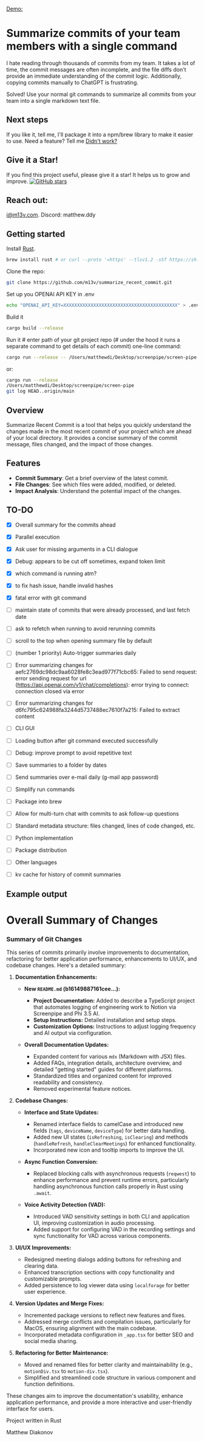 [Demo:](https://github.com/user-attachments/assets/7a6fa4d5-f77f-4493-a652-6f3e464ddf95)

# Summarize commits of your team members with a single command

I hate reading through thousands of commits from my team. It takes a lot of time, the commit messages are often incomplete, and the file diffs don't provide an immediate understanding of the commit logic. Additionally, copying commits manually to ChatGPT is frustrating.

Solved! Use your normal git commands to summarize all commits from your team into a single markdown text file.

## Next steps

If you like it, tell me, I'll package it into a npm/brew library to make it easier to use.
Need a feature? Tell me
[Didn't work?](https://github.com/m13v/summarize_recent_commit/issues/new?assignees=&labels=dislike&template=dislike.yml&title=installation+didnt+work)

## Give it a Star!

If you find this project useful, please give it a star! It helps us to grow and improve.
[![GitHub stars](https://img.shields.io/github/stars/m13v/summarize_recent_commit.svg?style=social&label=Star)](https://github.com/m13v/summarize_recent_commit/stargazers)


## Reach out: 

i@m13v.com. Discord: matthew.ddy

## Getting started

Install [Rust](https://www.rust-lang.org/tools/install).
```bash
brew install rust # or curl --proto '=https' --tlsv1.2 -sSf https://sh.rustup.rs | sh
```

Clone the repo:
```bash
git clone https://github.com/m13v/summarize_recent_commit.git
```

Set up you OPENAI API KEY in .env
```bash
echo "OPENAI_API_KEY=XXXXXXXXXXXXXXXXXXXXXXXXXXXXXXXXXXXXXXXXXX" > .env
```

Build it
```bash
cargo build --release
```

Run it # enter path of your git project repo (# under the hood it runs a separate command to get details of each commit)
one-line command:
```bash
cargo run --release -- /Users/matthewdi/Desktop/screenpipe/screen-pipe "git log HEAD..origin/main"
```
or:
```bash
cargo run --release 
/Users/matthewdi/Desktop/screenpipe/screen-pipe
git log HEAD..origin/main
```

## Overview

Summarize Recent Commit is a tool that helps you quickly understand the changes made in the most recent commit of your project which are ahead of your local directory. It provides a concise summary of the commit message, files changed, and the impact of those changes.

## Features

- **Commit Summary**: Get a brief overview of the latest commit.
- **File Changes**: See which files were added, modified, or deleted.
- **Impact Analysis**: Understand the potential impact of the changes.

## TO-DO

- [x] Overall summary for the commits ahead
- [x] Parallel execution
- [x] Ask user for missing arguments in a CLI dialogue
- [x] Debug: appears to be cut off sometimes, expand token limit
- [x] which command is running atm?
- [x] to fix hash issue, handle invalid hashes
- [x] fatal error with git command
- [ ] maintain state of commits that were already processed, and last fetch date
- [ ] ask to refetch when running to avoid rerunning commits
- [ ] scroll to the top when opening summary file by default
- [ ] (number 1 priority) Auto-trigger summaries daily
- [ ] Error summarizing changes for aefc2769dc98dc9aa6028fe8c3ead977f71cbc65: Failed to send request: error sending request for url (https://api.openai.com/v1/chat/completions): error trying to connect: connection closed via error
- [ ] Error summarizing changes for d6fc795c624988fa3244d5737488ec7610f7a215: Failed to extract content
- [ ] CLI GUI
- [ ] Loading button after git command executed successfully
- [ ] Debug: improve prompt to avoid repetitive text
- [ ] Save summaries to a folder by dates
- [ ] Send summaries over e-mail daily (g-mail app password)
- [ ] Simplify run commands
- [ ] Package into brew
- [ ] Allow for multi-turn chat with commits to ask follow-up questions
- [ ] Standard metadata structure: files changed, lines of code changed, etc.
- [ ] Python implementation
- [ ] Package distribution
- [ ] Other languages
- [ ] kv cache for history of commit summaries


## Example output

# Overall Summary of Changes

### Summary of Git Changes

This series of commits primarily involve improvements to documentation, refactoring for better application performance, enhancements to UI/UX, and codebase changes. Here's a detailed summary:

1. **Documentation Enhancements:**
   - **New `README.md` (b16149887161cee...):**
     - **Project Documentation:** Added to describe a TypeScript project that automates logging of engineering work to Notion via Screenpipe and Phi 3.5 AI.
     - **Setup Instructions:** Detailed installation and setup steps.
     - **Customization Options:** Instructions to adjust logging frequency and AI output via configuration.

   - **Overall Documentation Updates:**
     - Expanded content for various `mdx` (Markdown with JSX) files.
     - Added FAQs, integration details, architecture overview, and detailed "getting started" guides for different platforms.
     - Standardized titles and organized content for improved readability and consistency.
     - Removed experimental feature notices.

2. **Codebase Changes:**
   - **Interface and State Updates:**
     - Renamed interface fields to camelCase and introduced new fields (`tags`, `deviceName`, `deviceType`) for better data handling.
     - Added new UI states (`isRefreshing`, `isClearing`) and methods (`handleRefresh`, `handleClearMeetings`) for enhanced functionality.
     - Incorporated new icon and tooltip imports to improve the UI.

   - **Async Function Conversion:**
     - Replaced blocking calls with asynchronous requests (`reqwest`) to enhance performance and prevent runtime errors, particularly handling asynchronous function calls properly in Rust using `.await`.

   - **Voice Activity Detection (VAD):**
     - Introduced VAD sensitivity settings in both CLI and application UI, improving customization in audio processing.
     - Added support for configuring VAD in the recording settings and sync functionality for VAD across various components.

3. **UI/UX Improvements:**
   - Redesigned meeting dialogs adding buttons for refreshing and clearing data.
   - Enhanced transcription sections with copy functionality and customizable prompts.
   - Added persistence to log viewer data using `localforage` for better user experience.

4. **Version Updates and Merge Fixes:**
   - Incremented package versions to reflect new features and fixes.
   - Addressed merge conflicts and compilation issues, particularly for MacOS, ensuring alignment with the main codebase.
   - Incorporated metadata configuration in `_app.tsx` for better SEO and social media sharing.

5. **Refactoring for Better Maintenance:**
   - Moved and renamed files for better clarity and maintainability (e.g., `motionDiv.tsx` to `motion-div.tsx`).
   - Simplified and streamlined code structure in various component and function definitions.

These changes aim to improve the documentation's usability, enhance application performance, and provide a more interactive and user-friendly interface for users.




Project written in Rust

Matthew Diakonov